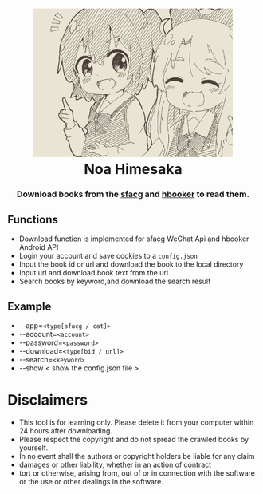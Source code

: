 <h1 align="center">
  <img src="./docs/81841388.png" width="400" height='' alt="Noa Himesaka">
  <br>Noa Himesaka<br>  
</h1>
<h3 align="center">
    Download books from the <a href="https://book.sfacg.com/">sfacg</a> and 
    <a href="https://app.hbooker.com/">hbooker</a> to read them. 
    
</h3> 

## **Functions**
 - Download function is implemented for sfacg WeChat Api and hbooker Android API
 - Login your account and save cookies to a ```config.json```
 - Input the book id or url and download the book to the local directory
 - Input url and download book text from the url
 - Search books by keyword,and download the search result

## **Example**

- --app=```<type[sfacg / cat]>```
- --account=```<account>```
- --password=```<password>```
- --download=```<type[bid / url]>``` 
- --search=```<keyword>```
- --show  < show the config.json file >
 
# **Disclaimers**
- This tool is for learning only. Please delete it from your computer within 24 hours after downloading.
- Please respect the copyright and do not spread the crawled books by yourself.
- In no event shall the authors or copyright holders be liable for any claim
- damages or other liability, whether in an action of contract
- tort or otherwise, arising from, out of or in connection with the software or the use or other dealings in the
  software.

 
